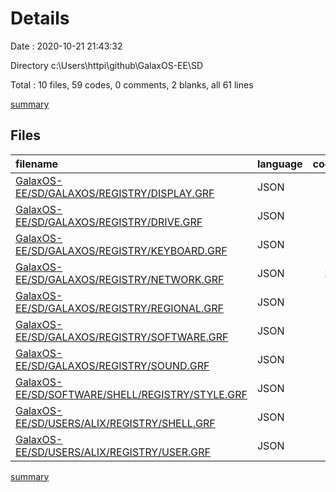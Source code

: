 # Details

Date : 2020-10-21 21:43:32

Directory c:\Users\httpi\github\GalaxOS-EE\SD

Total : 10 files,  59 codes, 0 comments, 2 blanks, all 61 lines

[summary](results.md)

## Files
| filename | language | code | comment | blank | total |
| :--- | :--- | ---: | ---: | ---: | ---: |
| [GalaxOS-EE/SD/GALAXOS/REGISTRY/DISPLAY.GRF](/GalaxOS-EE/SD/GALAXOS/REGISTRY/DISPLAY.GRF) | JSON | 6 | 0 | 0 | 6 |
| [GalaxOS-EE/SD/GALAXOS/REGISTRY/DRIVE.GRF](/GalaxOS-EE/SD/GALAXOS/REGISTRY/DRIVE.GRF) | JSON | 6 | 0 | 0 | 6 |
| [GalaxOS-EE/SD/GALAXOS/REGISTRY/KEYBOARD.GRF](/GalaxOS-EE/SD/GALAXOS/REGISTRY/KEYBOARD.GRF) | JSON | 4 | 0 | 0 | 4 |
| [GalaxOS-EE/SD/GALAXOS/REGISTRY/NETWORK.GRF](/GalaxOS-EE/SD/GALAXOS/REGISTRY/NETWORK.GRF) | JSON | 15 | 0 | 0 | 15 |
| [GalaxOS-EE/SD/GALAXOS/REGISTRY/REGIONAL.GRF](/GalaxOS-EE/SD/GALAXOS/REGISTRY/REGIONAL.GRF) | JSON | 9 | 0 | 2 | 11 |
| [GalaxOS-EE/SD/GALAXOS/REGISTRY/SOFTWARE.GRF](/GalaxOS-EE/SD/GALAXOS/REGISTRY/SOFTWARE.GRF) | JSON | 3 | 0 | 0 | 3 |
| [GalaxOS-EE/SD/GALAXOS/REGISTRY/SOUND.GRF](/GalaxOS-EE/SD/GALAXOS/REGISTRY/SOUND.GRF) | JSON | 4 | 0 | 0 | 4 |
| [GalaxOS-EE/SD/SOFTWARE/SHELL/REGISTRY/STYLE.GRF](/GalaxOS-EE/SD/SOFTWARE/SHELL/REGISTRY/STYLE.GRF) | JSON | 4 | 0 | 0 | 4 |
| [GalaxOS-EE/SD/USERS/ALIX/REGISTRY/SHELL.GRF](/GalaxOS-EE/SD/USERS/ALIX/REGISTRY/SHELL.GRF) | JSON | 4 | 0 | 0 | 4 |
| [GalaxOS-EE/SD/USERS/ALIX/REGISTRY/USER.GRF](/GalaxOS-EE/SD/USERS/ALIX/REGISTRY/USER.GRF) | JSON | 4 | 0 | 0 | 4 |

[summary](results.md)